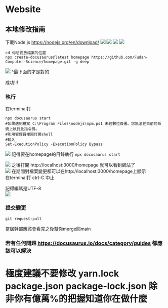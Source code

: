 # Website
## 本地修改指南  
下載Node.js
https://nodejs.org/en/download/
![](./z_README_files/teach1.png)
![](./z_README_files/teach2.png)
![](./z_README_files/teach3.png)
![](./z_README_files/teach4.png)
```shell
cd 你想要放檔案的位置
npx create-docusaurus@latest homepage https://github.com/Fudan-Computer-Science/homepage.git -g deep
```
![](./z_README_files/teach5.png)
^最下面的才是對的

成功!!!  

### 執行
在terminal打
```shell
npx docusaurus start
#如果遇到檔案 C:\Program Files\nodejs\npm.ps1 未經數位簽署。您無法在目前的系統上執行此指令碼。
#則用管理員權限打開shell
#輸入
Set-ExecutionPolicy -ExecutionPolicy Bypass
```

![](./z_README_files/teach9.png)
記得要在homepage的目錄執行 `npx docusaurus start`

![](./z_README_files/teach6.png)
之後打開 http://localhost:3000/homepage 就可以看到網站了  
![](./z_README_files/teach7.png)
在期間對檔案變更都可以在http://localhost:3000/homepage上顯示  
在terminal打 ctrl-C 中止


記得編碼是UTF-8  
![](./z_README_files/teach8.png)
### 提交變更
```
git request-pull
```
當屆幹部應該會看完之後幫你merge回main

### 若有任何問題 https://docusaurus.io/docs/category/guides 都應該可以解決

# 極度建議不要修改 yarn.lock package.json package-lock.json 除非你有億萬%的把握知道你在做什麼
